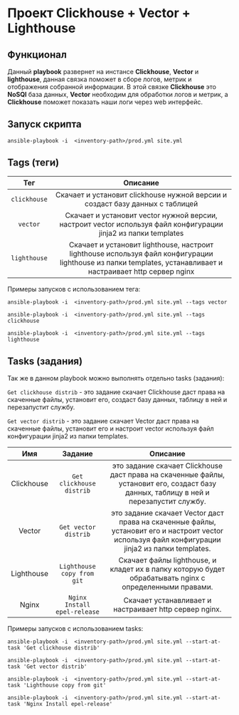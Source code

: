 # Проект Clickhouse + Vector + Lighthouse

## Функционал
Данный **playbook** развернет на инстансе **Clickhouse**, **Vector** и **lighthouse**, данная связка поможет в сборе логов, метрик и отображения собранной информации. В этой связке **Clickhouse** это **NoSQl** база данных, **Vector** необходим для обработки логов и метрик, а **Clickhouse**  поможет показать наши логи через web интерфейс.

## Запуск скрипта
```
ansible-playbook -i  <inventory-path>/prod.yml site.yml
```

## Tags (теги)
| Тег | Описание |
| :-----:|:-----:|
| `clickhouse` | Скачает и установит clickhouse нужной версии и создаст базу данных с таблицей |
| `vector` | Скачает и установит vector нужной версии, настроит vector используя файл конфигурации jinja2 из папки templates |
| `lighthouse` | Скачает и установит lighthouse, настроит lighthouse используя файл конфигурации lighthouse из папки templates, устанавливает и настраивает http сервер nginx |


Примеры запусков с использованием тега:
```
ansible-playbook -i  <inventory-path>/prod.yml site.yml --tags vector
```
```
ansible-playbook -i  <inventory-path>/prod.yml site.yml --tags clickhouse
```
```
ansible-playbook -i  <inventory-path>/prod.yml site.yml --tags lighthouse
```

## Tasks (задания)
Так же в данном playbook можно выполнять отдельно tasks (задания):
<br>

`Get clickhouse distrib` - это задание скачает Clickhouse даст права на скаченные файлы, установит его, создаст базу данных, таблицу в ней и перезапустит службу.

`Get vector distrib` - это задание скачает Vector даст права на скаченные файлы, установит его и настроит vector используя файл конфигурации jinja2 из папки templates.

| Имя | Задание | Описание |
| :-----:| :-----:|:-----:|
|Clickhouse| `Get clickhouse distrib` | это задание скачает Clickhouse даст права на скаченные файлы, установит его, создаст базу данных, таблицу в ней и перезапустит службу. |
|Vector| `Get vector distrib` | это задание скачает Vector даст права на скаченные файлы, установит его и настроит vector используя файл конфигурации jinja2 из папки templates. |
|Lighthouse| `Lighthouse copy from git` | Скачает файлы lighthouse, и кладет их в папку которую будет обрабатывать nginx с определенными правами. |
|Nginx| `Nginx Install epel-release` | Скачает устанавливает и настраивает http сервер nginx. |


Примеры запусков с использованием tasks:
```
ansible-playbook -i  <inventory-path>/prod.yml site.yml --start-at-task 'Get clickhouse distrib'
```
```
ansible-playbook -i  <inventory-path>/prod.yml site.yml --start-at-task 'Get vector distrib'
```
```
ansible-playbook -i  <inventory-path>/prod.yml site.yml --start-at-task 'Lighthouse copy from git'
```
```
ansible-playbook -i  <inventory-path>/prod.yml site.yml --start-at-task 'Nginx Install epel-release'
```
